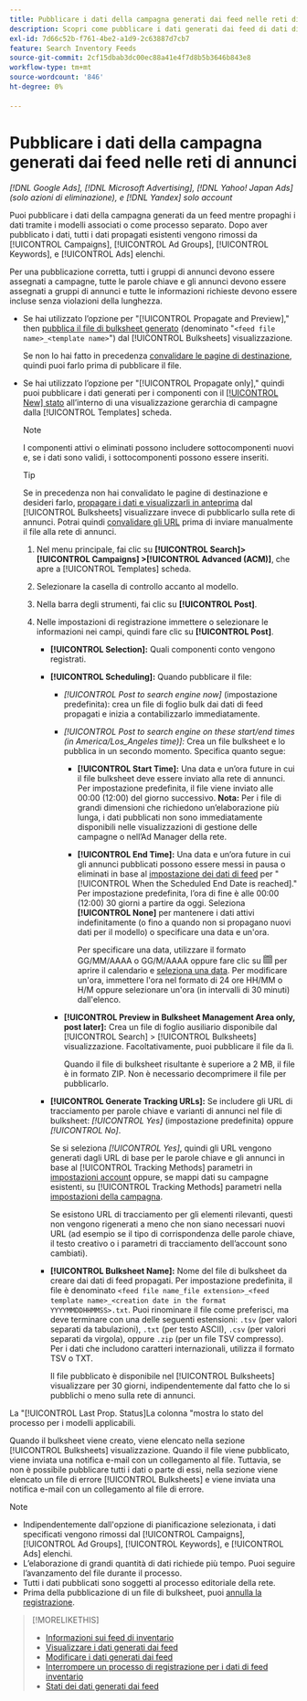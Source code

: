 ```yaml
---
title: Pubblicare i dati della campagna generati dai feed nelle reti di annunci
description: Scopri come pubblicare i dati generati dai feed di dati di inventario nelle reti di annunci.
exl-id: 7d66c52b-f761-4be2-a1d9-2c63887d7cb7
feature: Search Inventory Feeds
source-git-commit: 2cf15dbab3dc00ec88a41e4f7d8b5b3646b843e8
workflow-type: tm+mt
source-wordcount: '846'
ht-degree: 0%

---
```


# Pubblicare i dati della campagna generati dai feed nelle reti di annunci

*[!DNL Google Ads], [!DNL Microsoft Advertising], [!DNL Yahoo! Japan Ads] (solo azioni di eliminazione), e [!DNL Yandex] solo account*

Puoi pubblicare i dati della campagna generati da un feed mentre propaghi i dati tramite i modelli associati o come processo separato. Dopo aver pubblicato i dati, tutti i dati propagati esistenti vengono rimossi da [!UICONTROL Campaigns], [!UICONTROL Ad Groups], [!UICONTROL Keywords], e [!UICONTROL Ads] elenchi.

Per una pubblicazione corretta, tutti i gruppi di annunci devono essere assegnati a campagne, tutte le parole chiave e gli annunci devono essere assegnati a gruppi di annunci e tutte le informazioni richieste devono essere incluse senza violazioni della lunghezza.

* Se hai utilizzato l’opzione per &quot;[!UICONTROL Propagate and Preview],&quot; then [pubblica il file di bulksheet generato](/help/search-social-commerce/campaign-management/bulksheets/bulksheet-post.md) (denominato &quot;`<feed file name>_<template name>`&quot;) dal [!UICONTROL Bulksheets] visualizzazione.

  Se non lo hai fatto in precedenza [convalidare le pagine di destinazione](/help/search-social-commerce/campaign-management/bulksheets/bulksheet-validate-landing-pages.md), quindi puoi farlo prima di pubblicare il file.

* Se hai utilizzato l’opzione per &quot;[!UICONTROL Propagate only],&quot; quindi puoi pubblicare i dati generati per i componenti con il [[!UICONTROL New] stato](propagated-data-status.md) all’interno di una visualizzazione gerarchia di campagne dalla [!UICONTROL Templates] scheda.

  >[!NOTE]
  >
  >I componenti attivi o eliminati possono includere sottocomponenti nuovi e, se i dati sono validi, i sottocomponenti possono essere inseriti.

  >[!TIP]
  >
  >Se in precedenza non hai convalidato le pagine di destinazione e desideri farlo, [propagare i dati e visualizzarli in anteprima](feed-data-propagate.md) dal [!UICONTROL Bulksheets] visualizzare invece di pubblicarlo sulla rete di annunci. Potrai quindi [convalidare gli URL](/help/search-social-commerce/campaign-management/bulksheets/bulksheet-validate-landing-pages.md) prima di inviare manualmente il file alla rete di annunci.

   1. Nel menu principale, fai clic su **[!UICONTROL Search]> [!UICONTROL Campaigns] >[!UICONTROL Advanced (ACM)]**, che apre a [!UICONTROL Templates] scheda.

   1. Selezionare la casella di controllo accanto al modello.

   1. Nella barra degli strumenti, fai clic su **[!UICONTROL Post]**.

   1. Nelle impostazioni di registrazione immettere o selezionare le informazioni nei campi, quindi fare clic su **[!UICONTROL Post]**.

      * **[!UICONTROL Selection]:** Quali componenti conto vengono registrati.

      * **[!UICONTROL Scheduling]:** Quando pubblicare il file:

         * *[!UICONTROL Post to search engine now]* (impostazione predefinita): crea un file di foglio bulk dai dati di feed propagati e inizia a contabilizzarlo immediatamente.

         * *[!UICONTROL Post to search engine on these start/end times (in America/Los_Angeles time)]:* Crea un file bulksheet e lo pubblica in un secondo momento. Specifica quanto segue:

            * **[!UICONTROL Start Time]:** Una data e un’ora future in cui il file bulksheet deve essere inviato alla rete di annunci. Per impostazione predefinita, il file viene inviato alle 00:00 (12:00) del giorno successivo. **Nota:** Per i file di grandi dimensioni che richiedono un’elaborazione più lunga, i dati pubblicati non sono immediatamente disponibili nelle visualizzazioni di gestione delle campagne o nell’Ad Manager della rete.

            * **[!UICONTROL End Time]:** Una data e un’ora future in cui gli annunci pubblicati possono essere messi in pausa o eliminati in base al [impostazione dei dati di feed](feed-settings-manage.md#feed-data-settings) per &quot;[!UICONTROL When the Scheduled End Date is reached].&quot; Per impostazione predefinita, l’ora di fine è alle 00:00 (12:00) 30 giorni a partire da oggi. Seleziona **[!UICONTROL None]** per mantenere i dati attivi indefinitamente (o fino a quando non si propagano nuovi dati per il modello) o specificare una data e un&#39;ora.

              Per specificare una data, utilizzare il formato GG/MM/AAAA o GG/M/AAAA oppure fare clic su ![Calendario](/help/search-social-commerce/assets/calendar.png "Calendario") per aprire il calendario e [seleziona una data](/help/search-social-commerce/common-tasks/navigation-editing-selection/calendar.md). Per modificare un&#39;ora, immettere l&#39;ora nel formato di 24 ore HH/MM o H/M oppure selezionare un&#39;ora (in intervalli di 30 minuti) dall&#39;elenco.

         * **[!UICONTROL Preview in Bulksheet Management Area only, post later]:** Crea un file di foglio ausiliario disponibile dal [!UICONTROL Search] > [!UICONTROL Bulksheets] visualizzazione. Facoltativamente, puoi pubblicare il file da lì.

           Quando il file di bulksheet risultante è superiore a 2 MB, il file è in formato ZIP. Non è necessario decomprimere il file per pubblicarlo.

      * **[!UICONTROL Generate Tracking URLs]:** Se includere gli URL di tracciamento per parole chiave e varianti di annunci nel file di bulksheet: *[!UICONTROL Yes]* (impostazione predefinita) oppure *[!UICONTROL No]*.

        Se si seleziona *[!UICONTROL Yes]*, quindi gli URL vengono generati dagli URL di base per le parole chiave e gli annunci in base al [!UICONTROL Tracking Methods] parametri in [impostazioni account](/help/search-social-commerce/campaign-management/accounts/ad-network-account-manage.md) oppure, se mappi dati su campagne esistenti, su [!UICONTROL Tracking Methods] parametri nella [impostazioni della campagna](/help/search-social-commerce/campaign-management/campaigns/campaign-manage.md).

        Se esistono URL di tracciamento per gli elementi rilevanti, questi non vengono rigenerati a meno che non siano necessari nuovi URL (ad esempio se il tipo di corrispondenza delle parole chiave, il testo creativo o i parametri di tracciamento dell’account sono cambiati).

      * **[!UICONTROL Bulksheet Name]:** Nome del file di bulksheet da creare dai dati di feed propagati. Per impostazione predefinita, il file è denominato `<feed file name_file extension>_<feed template name>_<creation date in the format YYYYMMDDHHMMSS>.txt`. Puoi rinominare il file come preferisci, ma deve terminare con una delle seguenti estensioni: `.tsv` (per valori separati da tabulazioni), `.txt` (per testo ASCII), `.csv` (per valori separati da virgola), oppure `.zip` (per un file TSV compresso). Per i dati che includono caratteri internazionali, utilizza il formato TSV o TXT.

        Il file pubblicato è disponibile nel [!UICONTROL Bulksheets] visualizzare per 30 giorni, indipendentemente dal fatto che lo si pubblichi o meno sulla rete di annunci.

La &quot;[!UICONTROL Last Prop. Status]La colonna &quot;mostra lo stato del processo per i modelli applicabili.

Quando il bulksheet viene creato, viene elencato nella sezione [!UICONTROL Bulksheets] visualizzazione. Quando il file viene pubblicato, viene inviata una notifica e-mail con un collegamento al file. Tuttavia, se non è possibile pubblicare tutti i dati o parte di essi, nella sezione viene elencato un file di errore [!UICONTROL Bulksheets] e viene inviata una notifica e-mail con un collegamento al file di errore.

>[!NOTE]
>
>* Indipendentemente dall&#39;opzione di pianificazione selezionata, i dati specificati vengono rimossi dal [!UICONTROL Campaigns], [!UICONTROL Ad Groups], [!UICONTROL Keywords], e [!UICONTROL Ads] elenchi.
>* L’elaborazione di grandi quantità di dati richiede più tempo. Puoi seguire l’avanzamento del file durante il processo.
>* Tutti i dati pubblicati sono soggetti al processo editoriale della rete.
>* Prima della pubblicazione di un file di bulksheet, puoi [annulla la registrazione](/help/search-social-commerce/campaign-management/bulksheets/bulksheet-stop-job.md).

>[!MORELIKETHIS]
>
>* [Informazioni sui feed di inventario](inventory-feeds-about.md)
>* [Visualizzare i dati generati dai feed](propagated-data-view.md)
>* [Modificare i dati generati dai feed](propagated-data-edit.md)
>* [Interrompere un processo di registrazione per i dati di feed inventario](stop-job.md)
>* [Stati dei dati generati dai feed](propagated-data-status.md)
